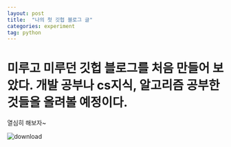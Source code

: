 ```yaml
---
layout: post
title:  "나의 첫 깃헙 블로그 글"
categories: experiment
tag: python
---
```


# 미루고 미루던 깃헙 블로그를 처음 만들어 보았다. 개발 공부나 cs지식, 알고리즘 공부한 것들을 올려볼 예정이다.

열심히 해보자~



![download](C:\Users\msi\Documents\GitHub\developsy.github.io\images\2022-04-26-first\download.webp)
